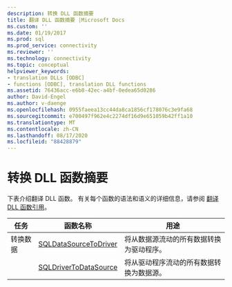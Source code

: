 ```yaml
---
description: 转换 DLL 函数摘要
title: 翻译 DLL 函数摘要 |Microsoft Docs
ms.custom: ''
ms.date: 01/19/2017
ms.prod: sql
ms.prod_service: connectivity
ms.reviewer: ''
ms.technology: connectivity
ms.topic: conceptual
helpviewer_keywords:
- translation DLLs [ODBC]
- functions [ODBC], translation DLL functions
ms.assetid: 76436acc-e6b8-42ec-a4bf-0edea65d0286
author: David-Engel
ms.author: v-daenge
ms.openlocfilehash: 0955faeea13cc44da8ca1856cf178076c3e9fa68
ms.sourcegitcommit: e700497f962e4c2274df16d9e651059b42ff1a10
ms.translationtype: MT
ms.contentlocale: zh-CN
ms.lasthandoff: 08/17/2020
ms.locfileid: "88428879"
---
```

# <a name="translation-dll-function-summary"></a>转换 DLL 函数摘要
下表介绍翻译 DLL 函数。 有关每个函数的语法和语义的详细信息，请参阅 [翻译 DLL 函数引用](../../../odbc/reference/syntax/translation-dll-api-reference.md)。  
  
|任务|函数名称|用途|  
|----------|-------------------|-------------|  
|转换数据|[SQLDataSourceToDriver](../../../odbc/reference/syntax/sqldatasourcetodriver-function.md)|将从数据源流动的所有数据转换为驱动程序。|  
||[SQLDriverToDataSource](../../../odbc/reference/syntax/sqldrivertodatasource-function.md)|将从驱动程序流动的所有数据转换为数据源。|
